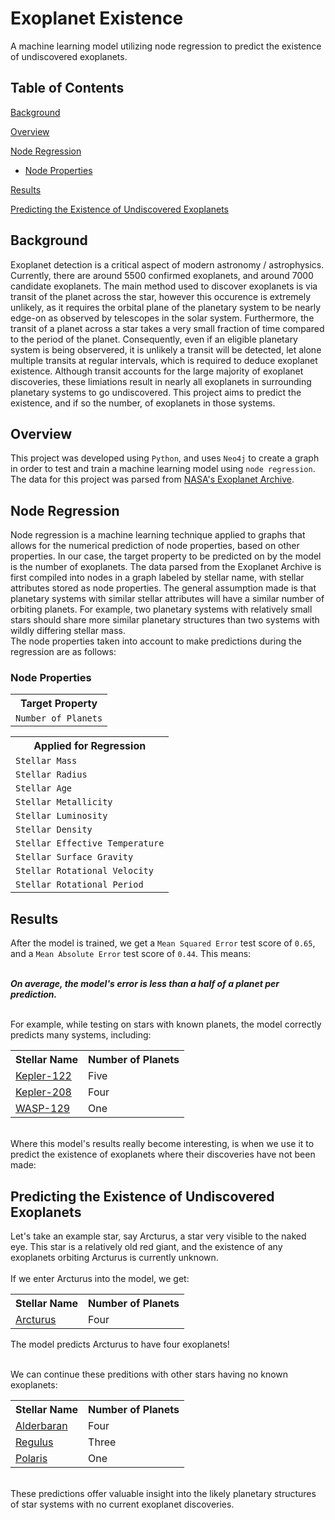 # Exoplanet Existence
A machine learning model utilizing node regression to predict the existence of undiscovered exoplanets.


## Table of Contents
[Background](https://github.com/seanrhughes/exoplanet-existence#background)<br>

[Overview](https://github.com/seanrhughes/exoplanet-existence#overview)<br>

[Node Regression](https://github.com/seanrhughes/exoplanet-existence#node-regression)<br>
- [Node Properties](https://github.com/seanrhughes/exoplanet-existence#node-properties)<br>

[Results](https://github.com/seanrhughes/exoplanet-existence#results)<br>

[Predicting the Existence of Undiscovered Exoplanets](https://github.com/seanrhughes/exoplanet-existence#predicting-the-existence-of-undiscovered-exoplanets)<br>

## Background
Exoplanet detection is a critical aspect of modern astronomy / astrophysics. Currently, there are around 5500 confirmed exoplanets, and around 7000 candidate exoplanets.
The main method used to discover exoplanets is via transit of the planet across the star, however this occurence is extremely unlikely, as it requires the orbital plane
of the planetary system to be nearly edge-on as observed by telescopes in the solar system. Furthermore, the transit of a planet across a star takes a very small 
fraction of time compared to the period of the planet. Consequently, even if an eligible planetary system is being observered, it is unlikely a transit will be detected, let alone 
multiple transits at regular intervals, which is required to deduce exoplanet existence. Although transit accounts for the large majority of exoplanet discoveries,
these limiations result in nearly all exoplanets in surrounding planetary systems to go undiscovered. This project aims to predict the existence, and if so the number,
of exoplanets in those systems.


## Overview
This project was developed using `Python`, and uses `Neo4j` to create a graph in order to test and train a machine learning model using `node regression`.
The data for this project was parsed from [NASA's Exoplanet Archive](https://exoplanetarchive.ipac.caltech.edu).


## Node Regression 
Node regression is a machine learning technique applied to graphs that allows for the numerical prediction of node properties, based on other properties. In our case, 
the target property to be predicted on by the model is the number of exoplanets. The data parsed from the Exoplanet Archive is first compiled into nodes in a graph labeled by
stellar name, with stellar attributes stored as node properties. The general assumption made is that planetary systems with similar stellar attributes
will have a similar number of orbiting planets. For example, two planetary systems with relatively small stars should share more similar planetary structures than two systems
with wildly differing stellar mass. <br>
The node properties taken into account to make predictions during the regression are as follows: <br>

### Node Properties
<table>
  <tr>
    <th>Target Property</th>
  </tr>
  <tr>
    <td><code>Number of Planets</code></td>
  </tr>
</table>
<table>
  <tr>
    <th>Applied for Regression</th>
  </tr>
  <tr>
    <td><code>Stellar Mass</code></td>
  </tr>
  <tr>
    <td><code>Stellar Radius</code></td>
  </tr>
  <tr>
    <td><code>Stellar Age</code></td>
  </tr>
  <tr>
    <td><code>Stellar Metallicity</code></td>
  </tr>
  <tr>
    <td><code>Stellar Luminosity</code></td>
  </tr>
  <tr>
    <td><code>Stellar Density</code></td>
  </tr>
  <tr>
    <td><code>Stellar Effective Temperature</code></td>
  </tr>
  <tr>
    <td><code>Stellar Surface Gravity</code></td>
  </tr>
  <tr>
    <td><code>Stellar Rotational Velocity</code></td>
  </tr>
  <tr>
    <td><code>Stellar Rotational Period</code></td>
  </tr>
</table>

## Results
After the model is trained, we get a `Mean Squared Error` test score of `0.65`, and a `Mean Absolute Error` test score of `0.44`. This means:<br><br>

***On average, the model's error is less than a half of a planet per prediction.***<br><br>

For example, while testing on stars with known planets, the model correctly predicts many systems, including:

<table>
  <tr>
    <th>Stellar Name</th>
    <th>Number of Planets</th>
  </tr>
  <tr>
    <td>
       <a href="https://exoplanets.nasa.gov/exoplanet-catalog/1448/kepler-122-b/">Kepler-122</a>
    </td>
    <td>Five</td>
  </tr>
  <tr>
    <td>
       <a href="https://exoplanets.nasa.gov/exoplanet-catalog/1164/kepler-208-b/">Kepler-208</a>
    </td>
    <td>Four</td>
  </tr>
  <tr>
    <td>
       <a href="https://exoplanets.nasa.gov/exoplanet-catalog/4673/wasp-129-b/">WASP-129</a>
    </td>
    <td>One</td>
  </tr>
</table>

<br>
Where this model's results really become interesting, is when we use it to predict the existence of exoplanets where their discoveries have not been made:

## Predicting the Existence of Undiscovered Exoplanets

Let's take an example star, say Arcturus, a star very visible to the naked eye. This star is a relatively old red giant, and
the existence of any exoplanets orbiting Arcturus is currently unknown.<br><br>
If we enter Arcturus into the model, we get:

<table>
  <tr>
    <th>Stellar Name</th>
    <th>Number of Planets</th>
  </tr>
  <tr>
    <td>
      <a href="https://en.wikipedia.org/wiki/Arcturus">Arcturus</a>
    </td>
    <td>Four</td>
  </tr>
</table>

The model predicts Arcturus to have four exoplanets!<br><br>

We can continue these preditions with other stars having no known exoplanets: 

<table>
  <tr>
    <th>Stellar Name</th>
    <th>Number of Planets</th>
  </tr>
  
  <tr>
    <td>
      <a href="https://en.wikipedia.org/wiki/Aldebaran">Alderbaran</a>
    </td>
    <td>Four</td>
  </tr>

  <tr>
    <td>
      <a href="https://en.wikipedia.org/wiki/Regulus">Regulus</a>
    </td>
    <td>Three</td>
  </tr>

  <tr>
    <td>
      <a href="https://en.wikipedia.org/wiki/Polaris">Polaris</a>
    </td>
    <td>One</td>
  </tr>
  
</table>
<br>
These predictions offer valuable insight into the likely planetary structures of star systems with no current exoplanet discoveries.

